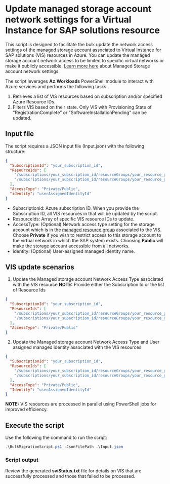 # Update managed storage account network settings for a Virtual Instance for SAP solutions resource 
This script is designed to facilitate the bulk update the network access settings of the managed storage account associated to Virtual Instance for SAP solutions (VIS) resources in Azure. You can update the managed storage account network access to be limited to specific virtual networks or make it publicly accessible. [Learn more here](https://learn.microsoft.com/en-us/azure/sap/center-sap-solutions/register-existing-system#managed-storage-account-network-access-settings) about Managed Storage account network settings.

The script leverages **Az.Workloads** PowerShell module to interact with Azure services and performs the following tasks:

1. Retrieves a list of VIS resources based on subscription and/or specified Azure Resource IDs.
2. Filters VIS based on their state. Only VIS with Provisioning State of "RegistrationComplete" or "SoftwareInstallationPending" can be updated.

## Input file
The script requires a JSON input file (Input.json) with the following structure:

``` json
{
  "SubscriptionId": "your_subscription_id",
  "ResourceIds": [
    "/subscriptions/your_subscription_id/resourceGroups/your_resource_group/providers/Microsoft.Workloads/sapVirtualInstances/svi1",
    "/subscriptions/your_subscription_id/resourceGroups/your_resource_group/providers/Microsoft.Workloads/sapVirtualInstances/svi2"
  ],
  "AccessType": "Private/Public",
  "identity": "userAssignedIdentityId"
}
```

- SubscriptionId: Azure subscription ID. When you provide the Subscription ID, all VIS resources in that will be updated by the script.
- ResourceIds: Array of specific VIS resource IDs to update.
- AccessType: (Optional) Network access type setting for the storage account which is in the [managed resource group](https://learn.microsoft.com/en-us/azure/sap/center-sap-solutions/register-existing-system#managed-storage-account-network-access-settings) associated to the VIS. Choose **Private** if you wish to restrict access to this storage account to the virtual network in which the SAP system exists. Choosing **Public** will make the storage account accessible from all networks. 
- identity: (Optional) User-assigned managed identity name.


## VIS update scenarios

1. Update the Managed storage account Network Access Type associated with the VIS resource
**NOTE:** Provide either the Subscription Id or the list of Resource Ids

``` json
{
  "SubscriptionId": "your_subscription_id",
  "ResourceIds": [
    "/subscriptions/your_subscription_id/resourceGroups/your_resource_group/providers/Microsoft.Workloads/sapVirtualInstances/svi1",
    "/subscriptions/your_subscription_id/resourceGroups/your_resource_group/providers/Microsoft.Workloads/sapVirtualInstances/svi2"
  ],
  "AccessType": "Private/Public"
}
```

2. Update the Managed storage account Network Access Type and User assigned managed identity associated with the VIS resources
``` json
{
  "SubscriptionId": "your_subscription_id",
  "ResourceIds": [
    "/subscriptions/your_subscription_id/resourceGroups/your_resource_group/providers/Microsoft.Workloads/sapVirtualInstances/svi1",
    "/subscriptions/your_subscription_id/resourceGroups/your_resource_group/providers/Microsoft.Workloads/sapVirtualInstances/svi2"
  ],
  "AccessType": "Private/Public",
  "Identity": "userAssignedIdentityId"
}
```

**NOTE:** VIS resources are processed in parallel using PowerShell jobs for improved efficiency.

## Execute the script 
Use the following the command to run the script:

``` powershell
.\BulkMigrationScript.ps1 -JsonFilePath .\Input.json
```

### Script output
Review the generated **sviStatus.txt** file for details on VIS that are successfully processed and those that failed to be processed.
